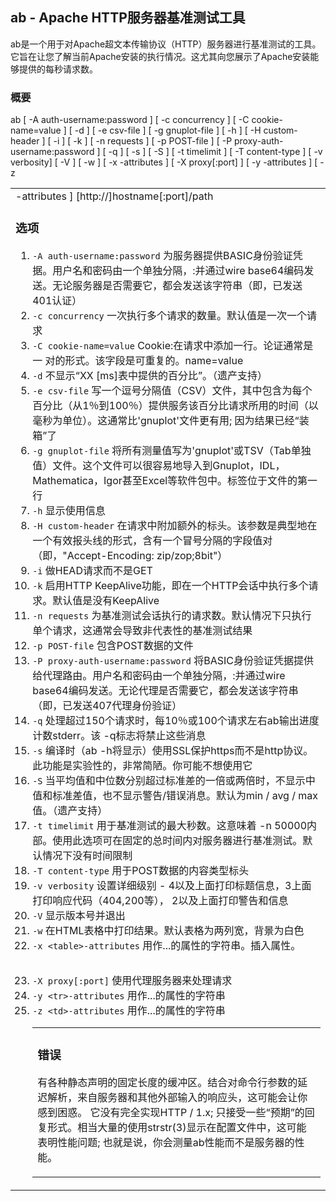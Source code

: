 ## ab - Apache HTTP服务器基准测试工具
ab是一个用于对Apache超文本传输​​协议（HTTP）服务器进行基准测试的工具。它旨在让您了解当前Apache安装的执行情况。这尤其向您展示了Apache安装能够提供的每秒请求数。

### 概要
ab [ -A auth-username:password ] [ -c concurrency ] [ -C cookie-name=value ] [ -d ] [ -e csv-file ] [ -g gnuplot-file ] [ -h ] [ -H custom-header ] [ -i ] [ -k ] [ -n requests ] [ -p POST-file ] [ -P proxy-auth-username:password ] [ -q ] [ -s ] [ -S ] [ -t timelimit ] [ -T content-type ] [ -v verbosity] [ -V ] [ -w ] [ -x <table>-attributes ] [ -X proxy[:port] ] [ -y <tr>-attributes ] [ -z <td>-attributes ] [http://]hostname[:port]/path
  
### 选项
1. `-A auth-username:password` 为服务器提供BASIC身份验证凭据。用户名和密码由一个单独分隔，:并通过wire base64编码发送。无论服务器是否需要它，都会发送该字符串（即，已发送401认证）
2. `-c concurrency` 一次执行多个请求的数量。默认值是一次一个请求
3. `-C cookie-name=value` Cookie:在请求中添加一行。论证通常是一 对的形式。该字段是可重复的。name=value
4. `-d` 不显示“XX [ms]表中提供的百分比”。（遗产支持）
5. `-e csv-file` 写一个逗号分隔值（CSV）文件，其中包含为每个百分比（从1％到100％）提供服务该百分比请求所用的时间（以毫秒为单位）。这通常比'gnuplot'文件更有用; 因为结果已经“装箱”了
6. `-g gnuplot-file` 将所有测量值写为'gnuplot'或TSV（Tab单独值）文件。这个文件可以很容易地导入到Gnuplot，IDL，Mathematica，Igor甚至Excel等软件包中。标签位于文件的第一行
7. `-h` 显示使用信息
8. `-H custom-header` 在请求中附加额外的标头。该参数是典型地在一个有效报头线的形式，含有一个冒号分隔的字段值对（即，"Accept-Encoding: zip/zop;8bit"）
9. `-i` 做HEAD请求而不是GET
10. `-k` 启用HTTP KeepAlive功能，即在一个HTTP会话中执行多个请求。默认值是没有KeepAlive
11. `-n requests` 为基准测试会话执行的请求数。默认情况下只执行单个请求，这通常会导致非代表性的基准测试结果
12. `-p POST-file` 包含POST数据的文件
13. `-P proxy-auth-username:password` 将BASIC身份验证凭据提供给代理路由。用户名和密码由一个单独分隔，:并通过wire base64编码发送。无论代理是否需要它，都会发送该字符串（即，已发送407代理身份验证）
14. `-q` 处理超过150个请求时，每10％或100个请求左右ab输出进度计数stderr。该 -q标志将禁止这些消息
15. `-s` 编译时（ab -h将显示）使用SSL保护https而不是http协议。此功能是实验性的，非常简陋。你可能不想使用它
16. `-S` 当平均值和中位数分别超过标准差的一倍或两倍时，不显示中值和标准差值，也不显示警告/错误消息。默认为min / avg / max值。（遗产支持）
17. `-t timelimit` 用于基准测试的最大秒数。这意味着 -n 50000内部。使用此选项可在固定的总时间内对服务器进行基准测试。默认情况下没有时间限制
18. `-T content-type` 用于POST数据的内容类型标头
19. `-v verbosity` 设置详细级别 - 4以及上面打印标题信息，3上面打印响应代码（404,200等）， 2以及上面打印警告和信息
20. `-V` 显示版本号并退出
21. `-w` 在HTML表格中打印结果。默认表格为两列宽，背景为白色
22. `-x <table>-attributes` 用作...的属性的字符串<table>。插入属性。<table here>
23. `-X proxy[:port]` 使用代理服务器来处理请求
24. `-y <tr>-attributes` 用作...的属性的字符串<tr>
25. `-z <td>-attributes` 用作...的属性的字符串<td>

### 错误
有各种静态声明的固定长度的缓冲区。结合对命令行参数的延迟解析，来自服务器和其他外部输入的响应头，这可能会让你感到困惑。
它没有完全实现HTTP / 1.x; 只接受一些“预期”的回复形式。相当大量的使用strstr(3)显示在配置文件中，这可能表明性能问题; 也就是说，你会测量ab性能而不是服务器的性能。
